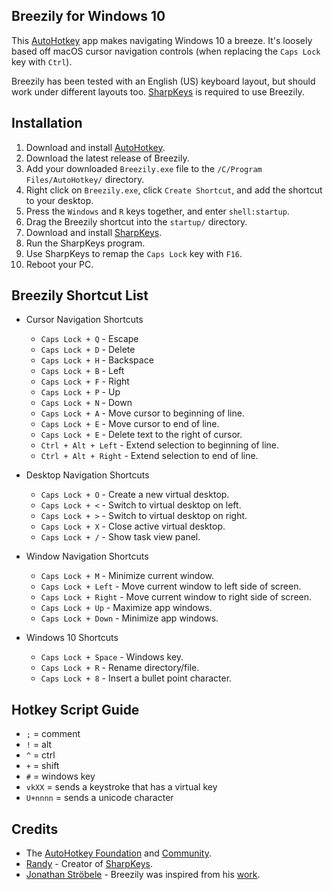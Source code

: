 Breezily for Windows 10
---

This [AutoHotkey](https://www.autohotkey.com/) app makes navigating Windows 10 a breeze. It's loosely based off macOS cursor navigation controls (when replacing the `Caps Lock` key with `Ctrl`).

Breezily has been tested with an English (US) keyboard layout, but should work under different layouts too. [SharpKeys](https://github.com/randyrants/sharpkeys) is required to use Breezily.

Installation
---

1) Download and install [AutoHotkey](https://www.autohotkey.com/).
2) Download the latest release of Breezily.
3) Add your downloaded `Breezily.exe` file to the `/C/Program Files/AutoHotkey/` directory.
4) Right click on `Breezily.exe`, click `Create Shortcut`, and add the shortcut to your desktop.
5) Press the `Windows` and `R` keys together, and enter `shell:startup`.
6) Drag the Breezily shortcut into the `startup/` directory.
7) Download and install [SharpKeys](https://github.com/randyrants/sharpkeys).
8) Run the SharpKeys program.
9) Use SharpKeys to remap the `Caps Lock` key with `F16`.
10) Reboot your PC.

Breezily Shortcut List
---
* Cursor Navigation Shortcuts
  - `Caps Lock + Q` - Escape
  - `Caps Lock + D` - Delete
  - `Caps Lock + H` - Backspace
  - `Caps Lock + B` - Left
  - `Caps Lock + F` - Right
  - `Caps Lock + P` - Up
  - `Caps Lock + N` - Down
  - `Caps Lock + A` - Move cursor to beginning of line.
  - `Caps Lock + E` - Move cursor to end of line.
  - `Caps Lock + E` - Delete text to the right of cursor.
  - `Ctrl + Alt + Left` - Extend selection to beginning of line.
  - `Ctrl + Alt + Right` - Extend selection to end of line.

* Desktop Navigation Shortcuts
  - `Caps Lock + O` - Create a new virtual desktop.
  - `Caps Lock + <` - Switch to virtual desktop on left.
  - `Caps Lock + >` - Switch to virtual desktop on right.
  - `Caps Lock + X` - Close active virtual desktop.
  - `Caps Lock + /` - Show task view panel.

* Window Navigation Shortcuts
  - `Caps Lock + M` - Minimize current window.
  - `Caps Lock + Left` - Move current window to left side of screen.
  - `Caps Lock + Right` - Move current window to right side of screen.
  - `Caps Lock + Up` - Maximize app windows.
  - `Caps Lock + Down` - Minimize app windows.

* Windows 10 Shortcuts
  - `Caps Lock + Space` - Windows key.
  - `Caps Lock + R` - Rename directory/file.
  - `Caps Lock + 8` - Insert a bullet point character.

Hotkey Script Guide
---
- `;` = comment
- `!` = alt
- `^` = ctrl
- `+` = shift
- `#` = windows key
- `vkXX` = sends a keystroke that has a virtual key
- `U+nnnn` = sends a unicode character

Credits
---
- The [AutoHotkey Foundation](https://www.autohotkey.com/) and [Community](https://www.autohotkey.com/boards/).
- [Randy](https://github.com/stroebjo/autohotkey-windows-mac-keyboard) - Creator of [SharpKeys](https://github.com/randyrants/sharpkeys).
- [Jonathan Ströbele](https://github.com/stroebjo) - Breezily was inspired from his [work](https://github.com/stroebjo/autohotkey-windows-mac-keyboard).